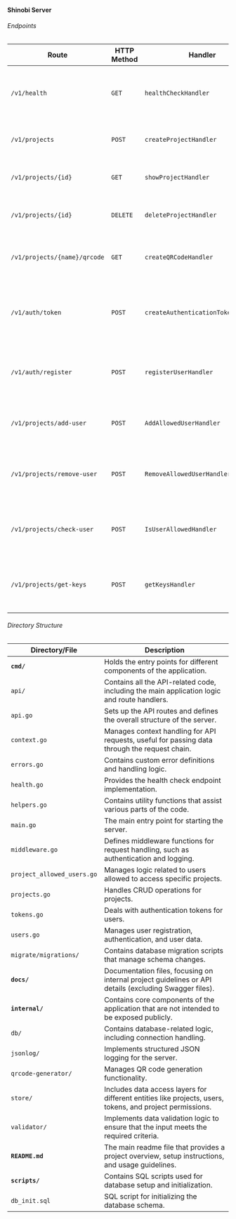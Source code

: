 #### Shinobi Server

###### Endpoints

| **Route**                    | **HTTP Method** | **Handler**                        | **Description**                                                                 |
| ---------------------------- | --------------- | ---------------------------------- | ------------------------------------------------------------------------------- |
| `/v1/health`                 | `GET`           | `healthCheckHandler`               | Checks the health of the service and requires the user to be authenticated.     |
| `/v1/projects`               | `POST`          | `createProjectHandler`             | Creates a new project with the given details.                                   |
| `/v1/projects/{id}`          | `GET`           | `showProjectHandler`               | Retrieves a specific project by its ID.                                         |
| `/v1/projects/{id}`          | `DELETE`        | `deleteProjectHandler`             | Deletes a specific project by its ID.                                           |
| `/v1/projects/{name}/qrcode` | `GET`           | `createQRCodeHandler`              | Generates a QR code for a specific project based on its name.                   |
| `/v1/auth/token`             | `POST`          | `createAuthenticationTokenHandler` | Creates an authentication token for the user based on their email and password. |
| `/v1/auth/register`          | `POST`          | `registerUserHandler`              | Registers a new user with the given name, email, and password.                  |
| `/v1/projects/add-user`      | `POST`          | `AddAllowedUserHandler`            | Adds a user to the list of allowed users for a specific project.                |
| `/v1/projects/remove-user`   | `POST`          | `RemoveAllowedUserHandler`         | Removes a user from the list of allowed users for a specific project.           |
| `/v1/projects/check-user`    | `POST`          | `IsUserAllowedHandler`             | Checks if a user is allowed access to a specific project.                       |
| `/v1/projects/get-keys`      | `POST`          | `getKeysHandler`                   | Retrieves encrypted keys for a project if the user is authorized.               |

###### Directory Structure

| **Directory/File**         | **Description**                                                                                           |
| -------------------------- | --------------------------------------------------------------------------------------------------------- |
| **`cmd/`**                 | Holds the entry points for different components of the application.                                       |
| `api/`                     | Contains all the API-related code, including the main application logic and route handlers.               |
| `api.go`                   | Sets up the API routes and defines the overall structure of the server.                                   |
| `context.go`               | Manages context handling for API requests, useful for passing data through the request chain.             |
| `errors.go`                | Contains custom error definitions and handling logic.                                                     |
| `health.go`                | Provides the health check endpoint implementation.                                                        |
| `helpers.go`               | Contains utility functions that assist various parts of the code.                                         |
| `main.go`                  | The main entry point for starting the server.                                                             |
| `middleware.go`            | Defines middleware functions for request handling, such as authentication and logging.                    |
| `project_allowed_users.go` | Manages logic related to users allowed to access specific projects.                                       |
| `projects.go`              | Handles CRUD operations for projects.                                                                     |
| `tokens.go`                | Deals with authentication tokens for users.                                                               |
| `users.go`                 | Manages user registration, authentication, and user data.                                                 |
| `migrate/migrations/`      | Contains database migration scripts that manage schema changes.                                           |
| **`docs/`**                | Documentation files, focusing on internal project guidelines or API details (excluding Swagger files).    |
| **`internal/`**            | Contains core components of the application that are not intended to be exposed publicly.                 |
| `db/`                      | Contains database-related logic, including connection handling.                                           |
| `jsonlog/`                 | Implements structured JSON logging for the server.                                                        |
| `qrcode-generator/`        | Manages QR code generation functionality.                                                                 |
| `store/`                   | Includes data access layers for different entities like projects, users, tokens, and project permissions. |
| `validator/`               | Implements data validation logic to ensure that the input meets the required criteria.                    |
| **`README.md`**            | The main readme file that provides a project overview, setup instructions, and usage guidelines.          |
| **`scripts/`**             | Contains SQL scripts used for database setup and initialization.                                          |
| `db_init.sql`              | SQL script for initializing the database schema.                                                          |
